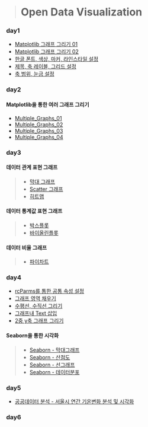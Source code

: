 > # Open Data Visualization
### day1
* [Matplotlib 그래프 그리기 01](code/Graph_01.ipynb)
* [Matplotlib 그래프 그리기 02](code/Graph_02.ipynb)
* [한글 폰트, 색상, 마커, 라인스타일 설정](code/Pont,Color,Marker,LineStyle.ipynb)
* [제목, 축 레이블, 그리드 설정](code/Title,Axis_Label,Grid.ipynb)
* [축 범위, 눈금 설정](code/Axis_Range,ticks.ipynb)

### day2
 #### Matplotlib을 통한 여러 그래프 그리기
* [Multiple_Graphs_01](code/Multiple_Graphs_01.ipynb)
* [Multiple_Graphs_02](code/Multiple_Graphs_02.ipynb)
* [Multiple_Graphs_03](code/Multiple_Graphs_03.ipynb)
* [Multiple_Graphs_04](code/Multiple_Graphs_04.ipynb)

### day3
 #### 데이터 관계 표현 그래프
> * [막대 그래프](code/Bar_Graph.ipynb)
> * [Scatter 그래프](code/Scatter_Graph.ipynb)
> * [히트맵](code/HitMap.ipynb)
 #### 데이터 통계값 표현 그래프
> * [박스플롯](code/Boxplot.ipynb)
> * [바이올린플롯](code/Violinplot.ipynb)
 #### 데이터 비율 그래프
> * [파이차트](code/Pie.ipynb)

### day4
* [rcParms를 통한 공통 속성 설정](code/rcParms.ipynb)
* [그래프 영역 채우기](code/Area_Fill.ipynb)
* [수평선, 수직선 그리기](code/Horizontal,Vertical_lines.ipynb)
* [그래프내 Text 삽입](code/Text.ipynb)
* [2중 y축 그래프 그리기](code/Double_y-axis.ipynb)

 #### Seaborn을 통한 시각화
> * [Seaborn - 막대그래프](code/Seaborn_Barplot.ipynb)
> * [Seaborn - 산점도](code/Seaborn_Scatter.ipynb)
> * [Seaborn - 선그래프](code/Seaborn_lineplot.ipynb)
> * [Seaborn - 데이터분포](code/Seaborn_Distribution.ipynb)

### day5
* [공공데이터 분석 - 서울시 연간 기온변화 분석 및 시각화](code/서울시_연간_기온변화_분석_및_시각화.ipynb)
### day6

